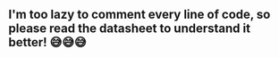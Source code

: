 ## I'm too lazy to comment every line of code, so please read the datasheet to understand it better! 😅😅😅